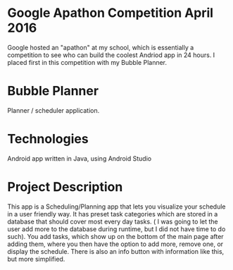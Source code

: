 # Google Apathon Competition April 2016
Google hosted an "apathon" at my school, which is essentially a competition to see who can build the coolest Andriod app in 24 hours. I placed first in this competition with my Bubble Planner.

# Bubble Planner
Planner / scheduler application.

# Technologies
Android app written in Java, using Android Studio

# Project Description

This app is a Scheduling/Planning app that lets you visualize your schedule in a user friendly way. It has preset task categories which are stored in a database that should cover most every day tasks. ( I was going to let the user add more to the database during runtime, but I did not have time to do such). You add tasks, which show up on the bottom of the main page after adding them, where you then have the option to add more, remove one, or display the schedule. There is also an info button with information like this, but more simplified.
